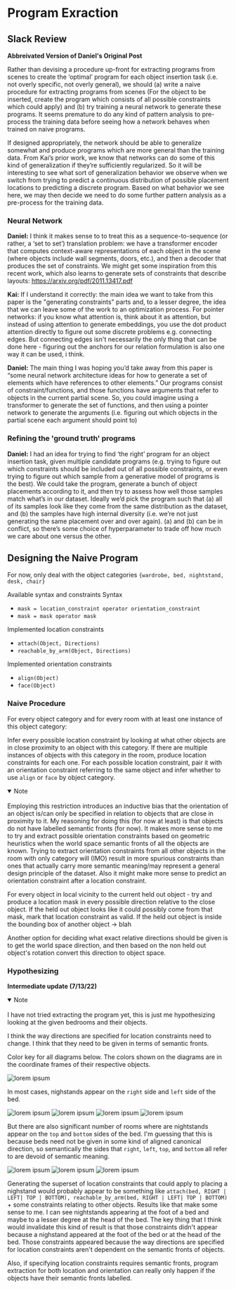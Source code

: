 # Program Exraction
## Slack Review 
**Abbreivated Version of Daniel's Original Post**

Rather than devising a procedure up-front for extracting programs from scenes to create the ‘optimal’ program for each object insertion task (i.e. not overly specific, not overly general), we should (a) write a naive procedure for extracting programs from scenes (For the object to be inserted, create the program which consists of all possible constraints which could apply) and (b) try training a neural network to generate these programs. It seems premature to do any kind of pattern analysis to pre-process the training data before seeing how a network behaves when trained on naive programs. 

If designed appropriately, the network should be able to generalize somewhat and produce programs which are more general than the training data. From Kai’s prior work, we know that networks can do some of this kind of generalization if they’re sufficiently regularized. So it will be interesting to see what sort of generalization behavior we observe when we switch from trying to predict a continuous distribution of possible placement locations to predicting a discrete program. Based on what behavior we see here, we may then decide we need to do some further pattern analysis as a pre-process for the training data. 

### Neural Network 
**Daniel:** I think it makes sense to to treat this as a sequence-to-sequence (or rather, a ‘set to set’) translation problem: we have a transformer encoder that computes context-aware representations of each object in the scene (where objects include wall segments, doors, etc.), and then a decoder that produces the set of constraints. We might get some inspiration from this recent work, which also learns to generate sets of constraints that describe layouts: https://arxiv.org/pdf/2011.13417.pdf

**Kai:** If I understand it correctly: the main idea we want to take from this paper is the "generating constraints" parts and, to a lesser degree, the idea that we can leave some of the work to an optimization process. For pointer networks: if you know what attention is, think about it as attention, but instead of using attention to generate embeddings, you use the dot product attention directly to figure out some discrete problems e.g. connecting edges. But connecting edges isn't necessarily the only thing that can be done here - figuring out the anchors for our relation formulation is also one way it can be used, i think.

**Daniel:** The main thing I was hoping you’d take away from this paper is “some neural network architecture ideas for how to generate a set of elements which have references to other elements.” Our programs consist of constraint/functions, and those functions have arguments that refer to objects in the current partial scene. So, you could imagine using a transformer to generate the set of functions, and then using a pointer network to generate the arguments (i.e. figuring out which objects in the partial scene each argument should point to)

### Refining the 'ground truth' programs 
**Daniel:** I had an idea for trying to find ‘the right’ program for an object insertion task, given multiple candidate programs (e.g. trying to figure out which constraints should be included out of all possible constraints, or even trying to figure out which sample from a generative model of programs is the best). We could take the program, generate a bunch of object placements according to it, and then try to assess how well those samples match what’s in our dataset. Ideally we’d pick the program such that (a) all of its samples look like they come from the same distribution as the dataset, and (b) the samples have high internal diversity (i.e. we’re not just generating the same placement over and over again). (a) and (b) can be in conflict, so there’s some choice of hyperparameter to trade off how much we care about one versus the other.

## Designing the Naive Program 
For now, only deal with the object categories `{wardrobe, bed, nightstand, desk, chair}`

Available syntax and constraints
Syntax
 * `mask = location_constraint operator orientation_constraint`
 * `mask = mask operator mask`

Implemented location constraints 
 * `attach(Object, Directions)`
 * `reachable_by_arm(Object, Directions)`

Implemented orientation constraints 
 * `align(Object)`
 * `face(Object)`

### Naive Procedure 
For every object category and for every room with at least one instance of this object category: 

Infer every possible location constraint by looking at what other objects are in close proximity to an object with this category. If there are multiple instances of objects with this category in the room, produce location constraints for each one. For each possible location constraint, pair it with an orientation constraint referring to the same object and infer whether to use `align` or `face` by object category. 

<details open>
<summary>Note</summary>
<br>
Employing this restriction introduces an inductive bias that the orientation of an object is/can only be specified in relation to objects that are close in proximity to it. My reasoning for doing this (for now at least) is that objects do not have labelled semantic fronts (for now). It makes more sense to me to try and extract possible orientation constraints based on geometric heuristics when the world space semantic fronts of all the objects are known. Trying to extract orientation constraints from all other objects in the room with only category will (IMO) result in more spurious constraints than ones that actually carry more semantic meaning/may represent a general design principle of the dataset. Also it might make more sense to predict an orientation constraint after a location constraint. 
</details>

For every object in local vicinity to the current held out object - try and produce a location mask in every possible direction relative to the close object. If the held out object looks like it could possibly come from that mask, mark that location constraint as valid. If the held out object is inside the bounding box of another object -> blah 

Another option for deciding what exact relative directions should be given is to get the world space direction, and then based on the non held out object's rotation convert this direction to object space. 

### Hypothesizing 
**Intermediate update (7/13/22)** 
<details open>
<summary>Note</summary>
<br>
I have not tried extracting the program yet, this is just me hypothesizing looking at the given bedrooms and their objects. 
</details>

I think the way directions are specified for location constraints need to change. I think that they need to be given in terms of semantic fronts. 

Color key for all diagrams below. The colors shown on the diagrams are in the coordinate frames of their respective objects. 

![lorem ipsum](diagrams/color_key.png)

In most cases, nighstands appear on the `right` side and `left` side of the bed. 

![lorem ipsum](diagrams/50-SecondBedroom-40617.png)
![lorem ipsum](diagrams/65-SecondBedroom-17779.png)
![lorem ipsum](diagrams/76-SecondBedroom-1727.png)
![lorem ipsum](diagrams/58-MasterBedroom-836.png)

But there are also significant number of rooms where are nightstands appear on the `top` and `bottom` sides of the bed. I'm guessing that this is because beds need not be given in some kind of aligned canonical direction, so semantically the sides that `right`, `left`, `top`, and `bottom` all refer to are devoid of semantic meaning. 

![lorem ipsum](diagrams/51-MasterBedroom-40642.png)
![lorem ipsum](diagrams/89-SecondBedroom-15023.png)
![lorem ipsum](diagrams/127-Bedroom-68029.png)

Generating the superset of location constraints that could apply to placing a nighstand would probably appear to be something like `attach(bed, RIGHT | LEFT| TOP | BOTTOM), reachable_by_arm(bed, RIGHT | LEFT| TOP | BOTTOM)` + some constraints relating to other objects. Results like that make some sense to me. I can see nightstands appearing at the foot of a bed and maybe to a lesser degree at the head of the bed. The key thing that I think would invalidate this kind of result is that those constraints didn't appear because a nighstand appeared at the foot of the bed or at the head of the bed. Those constraints appeared because the way directions are specified for location constraints aren't dependent on the semantic fronts of objects. 

Also, if specifying location constraints requires semantic fronts, program extraction for both location and orientation can really only happen if the objects have their semantic fronts labelled. 